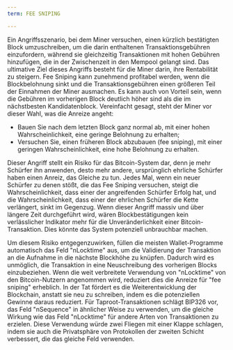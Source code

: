 ```yaml
---
term: FEE SNIPING

---
```

Ein Angriffsszenario, bei dem Miner versuchen, einen kürzlich bestätigten Block umzuschreiben, um die darin enthaltenen Transaktionsgebühren einzufordern, während sie gleichzeitig Transaktionen mit hohen Gebühren hinzufügen, die in der Zwischenzeit in den Mempool gelangt sind. Das ultimative Ziel dieses Angriffs besteht für die Miner darin, ihre Rentabilität zu steigern. Fee Sniping kann zunehmend profitabel werden, wenn die Blockbelohnung sinkt und die Transaktionsgebühren einen größeren Teil der Einnahmen der Miner ausmachen. Es kann auch von Vorteil sein, wenn die Gebühren im vorherigen Block deutlich höher sind als die im nächstbesten Kandidatenblock. Vereinfacht gesagt, steht der Miner vor dieser Wahl, was die Anreize angeht:


- Bauen Sie nach dem letzten Block ganz normal ab, mit einer hohen Wahrscheinlichkeit, eine geringe Belohnung zu erhalten;
- Versuchen Sie, einen früheren Block abzubauen (fee sniping), mit einer geringen Wahrscheinlichkeit, eine hohe Belohnung zu erhalten.

Dieser Angriff stellt ein Risiko für das Bitcoin-System dar, denn je mehr Schürfer ihn anwenden, desto mehr andere, ursprünglich ehrliche Schürfer haben einen Anreiz, das Gleiche zu tun. Jedes Mal, wenn ein neuer Schürfer zu denen stößt, die das Fee Sniping versuchen, steigt die Wahrscheinlichkeit, dass einer der angreifenden Schürfer Erfolg hat, und die Wahrscheinlichkeit, dass einer der ehrlichen Schürfer die Kette verlängert, sinkt im Gegenzug. Wenn dieser Angriff massiv und über längere Zeit durchgeführt wird, wären Blockbestätigungen kein verlässlicher Indikator mehr für die Unveränderlichkeit einer Bitcoin-Transaktion. Dies könnte das System potenziell unbrauchbar machen.

Um diesem Risiko entgegenzuwirken, füllen die meisten Wallet-Programme automatisch das Feld "nLocktime" aus, um die Validierung der Transaktion an die Aufnahme in die nächste Blockhöhe zu knüpfen. Dadurch wird es unmöglich, die Transaktion in eine Neuschreibung des vorherigen Blocks einzubeziehen. Wenn die weit verbreitete Verwendung von "nLocktime" von den Bitcoin-Nutzern angenommen wird, reduziert dies die Anreize für "fee sniping" erheblich. In der Tat fördert es die Weiterentwicklung der Blockchain, anstatt sie neu zu schreiben, indem es die potenziellen Gewinne daraus reduziert. Für Taproot-Transaktionen schlägt BIP326 vor, das Feld "nSequence" in ähnlicher Weise zu verwenden, um die gleiche Wirkung wie das Feld "nLocktime" für andere Arten von Transaktionen zu erzielen. Diese Verwendung würde zwei Fliegen mit einer Klappe schlagen, indem sie auch die Privatsphäre von Protokollen der zweiten Schicht verbessert, die das gleiche Feld verwenden.
